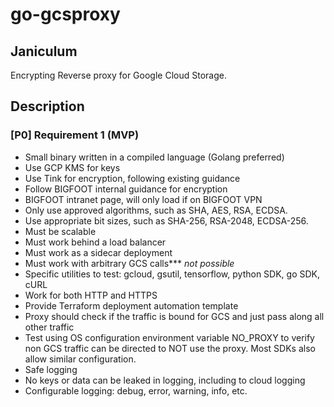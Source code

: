 # go-gcsproxy

## Janiculum
Encrypting Reverse proxy for Google Cloud Storage.

## Description
### [P0] Requirement 1 (MVP)
- Small binary written in a compiled language (Golang preferred)
- Use GCP KMS for keys
- Use Tink for encryption, following existing guidance
- Follow BIGFOOT internal guidance for encryption
- BIGFOOT intranet page, will only load if on BIGFOOT VPN
- Only use approved algorithms, such as SHA, AES, RSA, ECDSA.
- Use appropriate bit sizes, such as SHA-256, RSA-2048, ECDSA-256.
- Must be scalable
- Must work behind a load balancer
- Must work as a sidecar deployment
- Must work with arbitrary GCS calls*** *not possible*
- Specific utilities to test: gcloud, gsutil, tensorflow, python SDK, go SDK, cURL
- Work for both HTTP and HTTPS
- Provide Terraform deployment automation template
- Proxy should check if the traffic is bound for GCS and just pass along all other traffic
- Test using OS configuration environment variable NO_PROXY to verify non GCS traffic can be directed to NOT use the proxy. Most SDKs also allow similar configuration.
- Safe logging
- No keys or data can be leaked in logging, including to cloud logging
- Configurable logging: debug, error, warning, info, etc.
